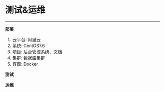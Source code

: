 # 测试&运维

---

**部署**

1. 云平台: 阿里云
2. 系统: CentOS7.6
3. 项目: 后台管控系统、文档
4. 集群: 数据库集群
5. 容器: Docker

**测试**

**运维**
